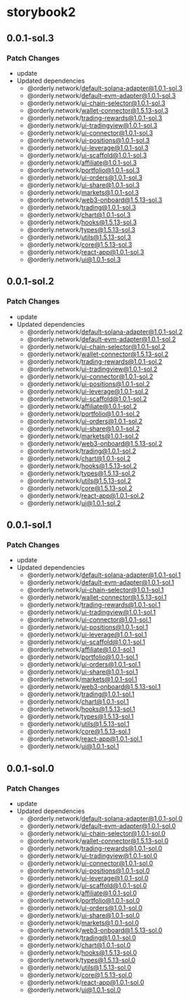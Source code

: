 # storybook2

## 0.0.1-sol.3

### Patch Changes

- update
- Updated dependencies
  - @orderly.network/default-solana-adapter@1.0.1-sol.3
  - @orderly.network/default-evm-adapter@1.0.1-sol.3
  - @orderly.network/ui-chain-selector@1.0.1-sol.3
  - @orderly.network/wallet-connector@1.5.13-sol.3
  - @orderly.network/trading-rewards@1.0.1-sol.3
  - @orderly.network/ui-tradingview@1.0.1-sol.3
  - @orderly.network/ui-connector@1.0.1-sol.3
  - @orderly.network/ui-positions@1.0.1-sol.3
  - @orderly.network/ui-leverage@1.0.1-sol.3
  - @orderly.network/ui-scaffold@1.0.1-sol.3
  - @orderly.network/affiliate@1.0.1-sol.3
  - @orderly.network/portfolio@1.0.1-sol.3
  - @orderly.network/ui-orders@1.0.1-sol.3
  - @orderly.network/ui-share@1.0.1-sol.3
  - @orderly.network/markets@1.0.1-sol.3
  - @orderly.network/web3-onboard@1.5.13-sol.3
  - @orderly.network/trading@1.0.1-sol.3
  - @orderly.network/chart@1.0.1-sol.3
  - @orderly.network/hooks@1.5.13-sol.3
  - @orderly.network/types@1.5.13-sol.3
  - @orderly.network/utils@1.5.13-sol.3
  - @orderly.network/core@1.5.13-sol.3
  - @orderly.network/react-app@1.0.1-sol.3
  - @orderly.network/ui@1.0.1-sol.3

## 0.0.1-sol.2

### Patch Changes

- update
- Updated dependencies
  - @orderly.network/default-solana-adapter@1.0.1-sol.2
  - @orderly.network/default-evm-adapter@1.0.1-sol.2
  - @orderly.network/ui-chain-selector@1.0.1-sol.2
  - @orderly.network/wallet-connector@1.5.13-sol.2
  - @orderly.network/trading-rewards@1.0.1-sol.2
  - @orderly.network/ui-tradingview@1.0.1-sol.2
  - @orderly.network/ui-connector@1.0.1-sol.2
  - @orderly.network/ui-positions@1.0.1-sol.2
  - @orderly.network/ui-leverage@1.0.1-sol.2
  - @orderly.network/ui-scaffold@1.0.1-sol.2
  - @orderly.network/affiliate@1.0.1-sol.2
  - @orderly.network/portfolio@1.0.1-sol.2
  - @orderly.network/ui-orders@1.0.1-sol.2
  - @orderly.network/ui-share@1.0.1-sol.2
  - @orderly.network/markets@1.0.1-sol.2
  - @orderly.network/web3-onboard@1.5.13-sol.2
  - @orderly.network/trading@1.0.1-sol.2
  - @orderly.network/chart@1.0.1-sol.2
  - @orderly.network/hooks@1.5.13-sol.2
  - @orderly.network/types@1.5.13-sol.2
  - @orderly.network/utils@1.5.13-sol.2
  - @orderly.network/core@1.5.13-sol.2
  - @orderly.network/react-app@1.0.1-sol.2
  - @orderly.network/ui@1.0.1-sol.2

## 0.0.1-sol.1

### Patch Changes

- update
- Updated dependencies
  - @orderly.network/default-solana-adapter@1.0.1-sol.1
  - @orderly.network/default-evm-adapter@1.0.1-sol.1
  - @orderly.network/ui-chain-selector@1.0.1-sol.1
  - @orderly.network/wallet-connector@1.5.13-sol.1
  - @orderly.network/trading-rewards@1.0.1-sol.1
  - @orderly.network/ui-tradingview@1.0.1-sol.1
  - @orderly.network/ui-connector@1.0.1-sol.1
  - @orderly.network/ui-positions@1.0.1-sol.1
  - @orderly.network/ui-leverage@1.0.1-sol.1
  - @orderly.network/ui-scaffold@1.0.1-sol.1
  - @orderly.network/affiliate@1.0.1-sol.1
  - @orderly.network/portfolio@1.0.1-sol.1
  - @orderly.network/ui-orders@1.0.1-sol.1
  - @orderly.network/ui-share@1.0.1-sol.1
  - @orderly.network/markets@1.0.1-sol.1
  - @orderly.network/web3-onboard@1.5.13-sol.1
  - @orderly.network/trading@1.0.1-sol.1
  - @orderly.network/chart@1.0.1-sol.1
  - @orderly.network/hooks@1.5.13-sol.1
  - @orderly.network/types@1.5.13-sol.1
  - @orderly.network/utils@1.5.13-sol.1
  - @orderly.network/core@1.5.13-sol.1
  - @orderly.network/react-app@1.0.1-sol.1
  - @orderly.network/ui@1.0.1-sol.1

## 0.0.1-sol.0

### Patch Changes

- update
- Updated dependencies
  - @orderly.network/default-solana-adapter@1.0.1-sol.0
  - @orderly.network/default-evm-adapter@1.0.1-sol.0
  - @orderly.network/ui-chain-selector@1.0.1-sol.0
  - @orderly.network/wallet-connector@1.5.13-sol.0
  - @orderly.network/trading-rewards@1.0.1-sol.0
  - @orderly.network/ui-tradingview@1.0.1-sol.0
  - @orderly.network/ui-connector@1.0.1-sol.0
  - @orderly.network/ui-positions@1.0.1-sol.0
  - @orderly.network/ui-leverage@1.0.1-sol.0
  - @orderly.network/ui-scaffold@1.0.1-sol.0
  - @orderly.network/affiliate@1.0.1-sol.0
  - @orderly.network/portfolio@1.0.1-sol.0
  - @orderly.network/ui-orders@1.0.1-sol.0
  - @orderly.network/ui-share@1.0.1-sol.0
  - @orderly.network/markets@1.0.1-sol.0
  - @orderly.network/web3-onboard@1.5.13-sol.0
  - @orderly.network/trading@1.0.1-sol.0
  - @orderly.network/chart@1.0.1-sol.0
  - @orderly.network/hooks@1.5.13-sol.0
  - @orderly.network/types@1.5.13-sol.0
  - @orderly.network/utils@1.5.13-sol.0
  - @orderly.network/core@1.5.13-sol.0
  - @orderly.network/react-app@1.0.1-sol.0
  - @orderly.network/ui@1.0.1-sol.0
